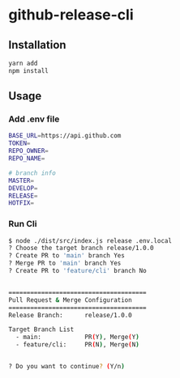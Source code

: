 # github-release-cli


## Installation

```bash
yarn add 
npm install
```

## Usage

### Add .env file

```bash
BASE_URL=https://api.github.com
TOKEN=
REPO_OWNER=
REPO_NAME=

# branch info
MASTER=
DEVELOP=
RELEASE=
HOTFIX=
```

### Run Cli

```bash
$ node ./dist/src/index.js release .env.local
? Choose the target branch release/1.0.0
? Create PR to 'main' branch Yes
? Merge PR to 'main' branch Yes
? Create PR to 'feature/cli' branch No


======================================
Pull Request & Merge Configuration
======================================
Release Branch:      release/1.0.0

Target Branch List
  - main:            PR(Y), Merge(Y)
  - feature/cli:     PR(N), Merge(N)


? Do you want to continue? (Y/n) 
```



